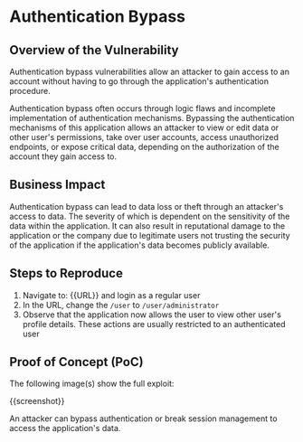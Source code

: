 # Authentication Bypass

## Overview of the Vulnerability

Authentication bypass vulnerabilities allow an attacker to gain access to an account without having to go through the application's authentication procedure. 

Authentication bypass often occurs through logic flaws and incomplete implementation of authentication mechanisms. Bypassing the authentication mechanisms of this application allows an attacker to view or edit data or other user's permissions, take over user accounts, access unauthorized endpoints, or expose critical data, depending on the authorization of the account they gain access to.

## Business Impact

Authentication bypass can lead to data loss or theft through an attacker's access to data. The severity of which is dependent on the sensitivity of the data within the application. It can also result in reputational damage to the application or the company due to legitimate users not trusting the security of the application if the application's data becomes publicly available.

## Steps to Reproduce

1. Navigate to: {{URL}} and login as a regular user
1. In the URL, change the `/user` to `/user/administrator`
1. Observe that the application now allows the user to view other user's profile details. These actions are usually restricted to an authenticated user

## Proof of Concept (PoC)

The following image(s) show the full exploit:

{{screenshot}}

An attacker can bypass authentication or break session management to access the application's data.
